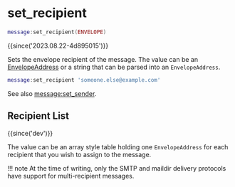 # set_recipient

```lua
message:set_recipient(ENVELOPE)
```

{{since('2023.08.22-4d895015')}}

Sets the envelope recipient of the message.  The value can be an
[EnvelopeAddress](../address/index.md) or a string that can be
parsed into an `EnvelopeAddress`.

```lua
message:set_recipient 'someone.else@example.com'
```

See also [message:set_sender](set_sender.md).

## Recipient List

{{since('dev')}}

The value can be an array style table holding one `EnvelopeAddress` for each
recipient that you wish to assign to the message.

!!! note
    At the time of writing, only the SMTP and maildir delivery protocols have
    support for multi-recipient messages.

